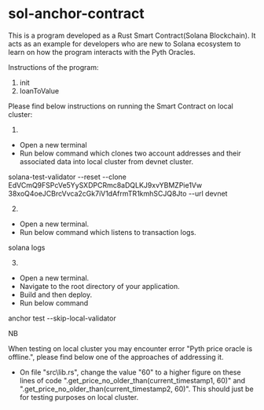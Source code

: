 # sol-anchor-contract

This is a program developed as a Rust Smart Contract(Solana Blockchain).
It acts as an example for developers who are new to Solana ecosystem to learn on how the program interacts with the Pyth Oracles. 

Instructions of the program:

1. init
2. loanToValue

Please find below instructions on running the Smart Contract on local cluster:

1.

- Open a new terminal
- Run below command which clones two account addresses and their associated data into local cluster from devnet cluster.

solana-test-validator --reset --clone EdVCmQ9FSPcVe5YySXDPCRmc8aDQLKJ9xvYBMZPie1Vw 38xoQ4oeJCBrcVvca2cGk7iV1dAfrmTR1kmhSCJQ8Jto --url devnet

2.

- Open a new terminal.
- Run below command which listens to transaction logs.

solana logs

3.

- Open a new terminal.
- Navigate to the root directory of your application.
- Build and then deploy.
- Run below command

anchor test --skip-local-validator

NB

When testing on local cluster you may encounter error "Pyth price oracle is offline.", please find below one of the approaches of addressing it.
- On file "src\lib.rs", change the value "60" to a higher figure on these lines of code ".get_price_no_older_than(current_timestamp1, 60)"
and ".get_price_no_older_than(current_timestamp2, 60)". This should just be for testing purposes on local cluster.